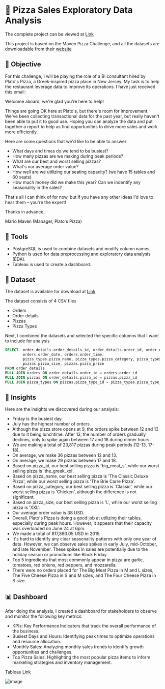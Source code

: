 # 🍕 Pizza Sales Exploratory Data Analysis

The complete project can be viewed at [Link](https://github.com/AlexanderEvanW/PortfolioProjects/blob/main/Pizza%20Sales/Pizza%20Sales%20EDA.ipynb)

This project is based on the Maven Pizza Challenge, and all the datasets are downloadable from their [website](https://www.mavenanalytics.io/blog/maven-pizza-challenge)

## 🔎 Objective
For this challenge, I will be playing the role of a BI consultant hired by Plato's Pizza, a Greek-inspired pizza place in New Jersey. My task is to help the restaurant leverage data to improve its operations. I have just received this email:

Welcome aboard, we're glad you're here to help!

Things are going OK here at Plato's, but there's room for improvement. We've been collecting transactional data for the past year, but really haven't been able to put it to good use. Hoping you can analyze the data and put together a report to help us find opportunities to drive more sales and work more efficiently.

Here are some questions that we'd like to be able to answer:

- What days and times do we tend to be busiest?
- How many pizzas are we making during peak periods?
- What are our best and worst selling pizzas?
- What's our average order value?
- How well are we utilizing our seating capacity? (we have 15 tables and 60 seats)
- How much money did we make this year? Can we indentify any seasonality in the sales?

That's all I can think of for now, but if you have any other ideas I'd love to hear them – you're the expert!

Thanks in advance,

Mario Maven (Manager, Plato's Pizza)

## 🔨 Tools
- PostgreSQL is used to combine datasets and modify column names.
- Python is used for data preprocessing and exploratory data analysis (EDA).
- Tableau is used to create a dashboard.

## 🔢 Dataset
The dataset is available for download at [Link](https://www.mavenanalytics.io/data-playground)

The dataset consists of 4 CSV files
- Orders
- Order details
- Pizzas
- Pizza Types

Next, I combined the datasets and selected the specific columns that I want to include for analysis
```sql
SELECT 	order_details.order_details_id, order_details.order_id, order_details.pizza_id, order_details.quantity, 
		orders.order_date, orders.order_time, 
		pizza_types.pizza_name, pizza_types.pizza_category, pizza_types.pizza_ingredients,
		pizzas.pizza_size, pizzas.pizza_price
FROM order_details
FULL JOIN orders ON order_details.order_id = orders.order_id
FULL JOIN pizzas ON order_details.pizza_id = pizzas.pizza_id
FULL JOIN pizza_types ON pizzas.pizza_type_id = pizza_types.pizza_type_id
```

## 🎯 Insights
Here are the insights we discovered during our analysis:
- Friday is the busiest day.
- July has the highest number of orders.
- Although the pizza store opens at 9, the orders spike between 12 and 13 due to it being lunchtime. After 13, the number of orders gradually declines, only to spike again between 17 and 18 during dinner hours.
- We are making a total of 23,817 pizzas during peak periods (12-13, 17-18).
- On average, we make 36 pizzas between 12 and 13.
- On average, we make 29 pizzas between 17 and 18.
- Based on pizza_id, our best selling pizza is 'big_meat_s', while our worst selling pizza is 'the_greek_xxl'.
- Based on pizza_name, our best selling pizza is 'The Classic Deluxe Pizza', while our worst selling pizza is 'The Brie Carre Pizza'.
- Based on pizza_category, our best selling pizza is 'Classic', while our worst selling pizza is 'Chicken', although the difference is not significant.
- Based on pizza_size, our best selling pizza is 'L', while our worst selling pizza is 'XXL'.
- Our average order value is 38 USD.
- Overall, Plato's Pizza is doing a good job at utilizing their tables, especially during peak hours. However, it appears that their capacity was overloaded on June 24 at 6pm.
- We made a total of 817,860.05 USD in 2015.
- It's hard to identify any clear seasonality patterns with only one year of data. However, we can observe sales spikes in early July, mid-October, and late November. These spikes in sales are potentially due to the holiday season or promotions like Black Friday.
- Top 5 ingredients that most commonly appear in pizza are garlic, tomatoes, red onions, red peppers, and mozzarella.
- There were no orders placed for The Big Meat Pizza in M and L sizes, The Five Cheese Pizza in S and M sizes, and The Four Cheese Pizza in S size.

## 📊 Dashboard
After doing the analysis, I created a dashboard for stakeholders to observe and monitor the following key metrics:
- KPIs: Key Performance Indicators that track the overall performance of the business.
- Busiest Days and Hours: Identifying peak times to optimize operations and resource allocation.
- Monthly Sales: Analyzing monthly sales trends to identify growth opportunities and challenges.
- Top Pizza Sales: Highlighting the most popular pizza items to inform marketing strategies and inventory management.

[Tableau Link](https://public.tableau.com/app/profile/alexander.evan5078/viz/PizzaSalesDashboard_16874449725380/PizzaSalesDashboard2)

![image](https://github.com/AlexanderEvanW/PortfolioProjects/assets/124351667/7b87f88f-5f66-4de7-b2cd-00ae9b501e21)
